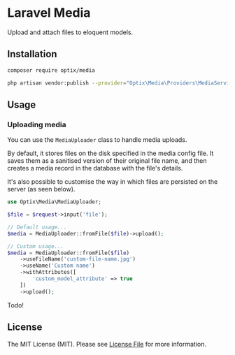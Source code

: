 # Laravel Media

Upload and attach files to eloquent models.

## Installation

```bash
composer require optix/media
```

```bash
php artisan vendor:publish --provider="Optix\Media\Providers\MediaServiceProvider"
```

## Usage

### Uploading media

You can use the `MediaUploader` class to handle media uploads.

By default, it stores files on the disk specified in the media config file.
It saves them as a sanitised version of their original file name,
and then creates a media record in the database with the file's details.

It's also possible to customise the way in which files are persisted on the server (as seen below).

```php
use Optix\Media\MediaUploader;

$file = $request->input('file');

// Default usage...
$media = MediaUploader::fromFile($file)->upload();

// Custom usage...
$media = MediaUploader::fromFile($file)
    ->useFileName('custom-file-name.jpg')
    ->useName('Custom name')
    ->withAttributes([
        'custom_model_attribute' => true
    ])
    ->upload();
```

Todo!

## License

The MIT License (MIT). Please see [License File](LICENSE.md) for more information.
